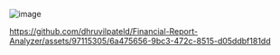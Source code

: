 ![image](https://github.com/dhruvilpateld/Financial-Report-Analyzer/assets/97115305/6f89b1ed-6daf-446e-81e8-9fc5f5efb582)



https://github.com/dhruvilpateld/Financial-Report-Analyzer/assets/97115305/6a475656-9bc3-472c-8515-d05ddbf181dd

